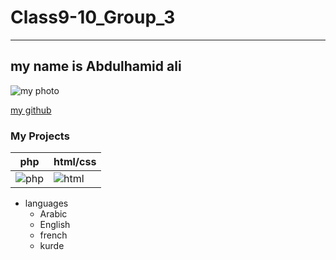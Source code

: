 # Class9-10_Group_3
----------
## my name is Abdulhamid ali

![my photo](https://avatars1.githubusercontent.com/u/57312937?s=460&u=185e52e42d0dec66fc44c0264774c060301710e6&v=4)

[my github](https://github.com/ali1996-sy)

###   My Projects
 php  | html/css
------| --------
![php](https://encrypted-tbn0.gstatic.com/images?q=tbn%3AANd9GcS4JKbkZ8QtgGmh6t8Wx696DZ0b6_E7dw2I_3BXeB3S9-C6Z-mB&usqp=CAU)|![html](https://lh3.googleusercontent.com/proxy/RD8kTfXgeJG7KB3U38_wdr5fetyxulQ2BYFBjCjG45waujvVvNR5arETIfKBEhXjXXAzudxrnmOucu5W31XtDY4kaWyMie_htik8SbfgjZlvzU4LrRuyKGFDbILjwVLSDRQz)

* languages
  - Arabic
  - English
  - french
  - kurde
   